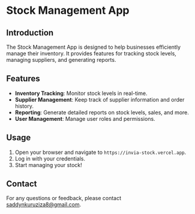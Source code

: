 # Stock Management App

## Introduction

The Stock Management App is designed to help businesses efficiently manage their inventory. It provides features for tracking stock levels, managing suppliers, and generating reports.

## Features

- **Inventory Tracking**: Monitor stock levels in real-time.
- **Supplier Management**: Keep track of supplier information and order history.
- **Reporting**: Generate detailed reports on stock levels, sales, and more.
- **User Management**: Manage user roles and permissions.

## Usage

1. Open your browser and navigate to `https://invia-stock.vercel.app`.
2. Log in with your credentials.
3. Start managing your stock!

## Contact

For any questions or feedback, please contact [saddynkuruziza8@gmail.com](mailto:saddynkuruziza8@gmail.com).
